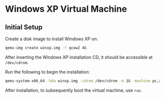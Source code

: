 # Windows XP Virtual Machine

## Initial Setup

Create a disk image to install Windows XP on:

```sh
qemu-img create winxp.img -f qcow2 4G
```

After inserting the Windows XP installation CD, it should be accessible at `/dev/cdrom`.

Run the following to begin the installation:
```sh
qemu-system-x86_64 -hda winxp.img -cdrom /dev/cdrom -m 1G -machine pc,accel=kvm -nic none -rtc base=2025-10-21
```

After installation, to subsequently boot the virtual machine, use `run`.
